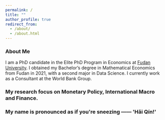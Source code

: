 ```yaml
---
permalink: /
title: ""
author_profile: true
redirect_from: 
  - /about/
  - /about.html
---
```


### About Me

I am a PhD candidate in the Elite PhD Program in Economics at [Fudan University](https://www.fudan.edu.cn/en/). I obtained my Bachelor’s degree in Mathematical Economics from Fudan in 2021, with a second major in Data Science. I currently work as a Consultant at the World Bank Group.

<!-- Mi hermanita [Haihan Liu](https://github.com/GraceHanLiu) studies Statistics at [Shanghai University of Finance and Economics](https://english.sufe.edu.cn/). -->



### My research focus on Monetary Policy, International Macro and Finance.



### My name is pronounced as if you're sneezing —— 'Hǎi Qín!'

<!-- Whenever you sneeze, you're calling my name <=..=> -->